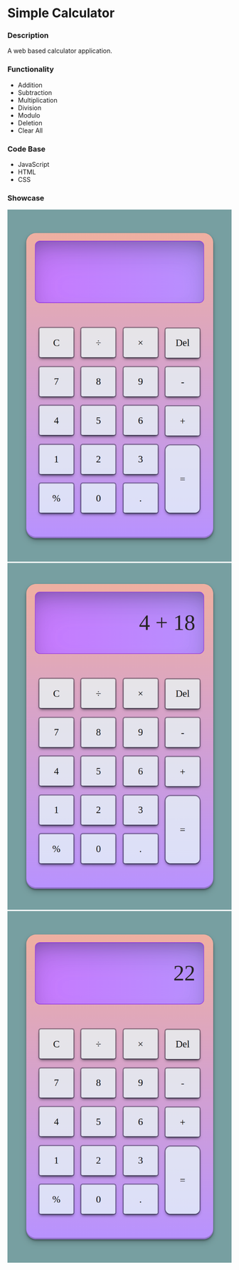# Simple Calculator

### Description
A web based calculator application.

### Functionality
* Addition
* Subtraction
* Multiplication
* Division
* Modulo
* Deletion
* Clear All

### Code Base
* JavaScript
* HTML
* CSS


### Showcase 
![](./images/calculator-blank.png "blank calculator")
![](./images/calculator-equation.png "equation calculator")
![](./images/calculator-result.png "result calculator")
